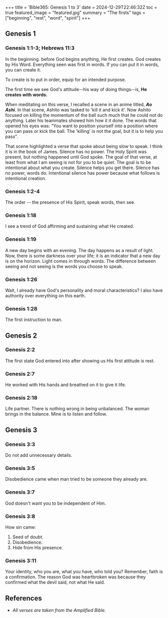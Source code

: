 +++
title = 'Bible365: Genesis 1 to 3'
date = 2024-12-29T22:46:32Z
toc = true
featured_image = "featured.jpg"
summary = "The firsts"
tags = ["beginning", "rest", "word", "spirit"]
+++

## Genesis 1

### Genesis 1:1-3; Hebrews 11:3

In the beginning. before God begins anything, He first creates. God creates by
His Word. Everything seen was first in words. If you can put it in words, you 
can create it.

To create is to put in order, equip for an intended purpose.

The first time we see God's attitude--his way of doing things--is, **He creates
with words.**

When meditating on this verse, I recalled a scene in an anime titled, ***Ao 
Ashi***. In that scene, Ashito was tasked to 'kill it and kick it'. Now Ashito
focused on killing the momentum of the ball such much that he could not do 
anything. Later his teammates showed him how it it done. The words that opened
his eyes was: "You want to position yourself into a position where you can pass
or kick the ball. The 'killing' is not the goal, but it is to help you pass".

That scene highlighted a verse that spoke about being slow to speak. I think it
is in the book of James. Silence has no power. The Holy Spirit was present, but
nothing happened until God spoke. The goal of that verse, at least from what I
am seeing is not for you to be quiet. The goal is to be intentional about what
you create. Silence helps you get there. Silence has no power, words do. 
Intentional silence has power because what follows is intentional creation.

### Genesis 1:2-4

The order -- the presence of His Spirit, speak words, then see.

### Genesis 1:18

I see a trend of God affirming and sustaining what He created.

### Genesis 1:19

A new day begins with an evening. The day happens as a result of light. Now, 
there is some darkness over your life; it is an indicator that a new day is on
the horizon. Light comes in through words. The difference between seeing and 
not seeing is the words you choose to speak.

### Genesis 1:26

Wait, I already have God's personality and moral characteristics? I also have
authority over everything on this earth.

### Genesis 1:28

The first instruction to man.

## Genesis 2

### Genesis 2:2

The first state God entered into after showing us His first attitude is rest.

### Genesis 2:7

He worked with His hands and breathed on it to give it life.

### Genesis 2:18

Life partner. There is nothing wrong in being unbalanced. The woman brings in
the balance. Mine is to listen and follow.

## Genesis 3

### Genesis 3:3

Do not add unnecessary details.

### Genesis 3:5

Disobedience came when man tried to be someone they already are.

### Genesis 3:7

God doesn't want you to be independent of Him.

### Genesis 3:8

How sin came:
1. Seed of doubt.
2. Disobedience.
3. Hide from His presence.

### Genesis 3:11

Your identity, who you are, what you have, who told you? Remember, faith is a 
confirmation. The reason God was heartbroken was because they confirmed what
the devil said, not what He said.

## References

- *All verses are taken from the Amplified Bible.*
